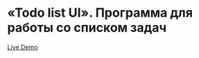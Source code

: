 # «Todo list UI». Программа для работы со списком задач

[Live Demo](https://butyrskiy.github.io/todoList-app/)
